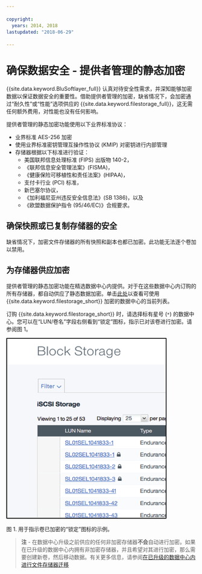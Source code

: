 ```yaml
---

copyright:
  years: 2014, 2018
lastupdated: "2018-06-29"

---
```


# 确保数据安全 - 提供者管理的静态加密 

{{site.data.keyword.BluSoftlayer_full}} 认真对待安全性需求，并深知能够加密数据以保证数据安全的重要性。借助提供者管理的加密，缺省情况下，会加密通过“耐久性”或“性能”选项供应的 {{site.data.keyword.filestorage_full}}，这无需任何额外费用，对性能也没有任何影响。

提供者管理的静态加密功能使用以下业界标准协议：

* 业界标准 AES-256 加密
* 使用业界标准密钥管理互操作性协议 (KMIP) 对密钥进行内部管理
* 存储器根据以下标准进行验证： 
    - 美国联邦信息处理标准 (FIPS) 出版物 140-2， 
    - 《联邦信息安全管理法案》(FISMA)， 
    - 《健康保险可移植性和责任法案》(HIPAA)， 
    - 支付卡行业 (PCI) 标准， 
    - 新巴塞尔协议， 
    - 《加利福尼亚州违反安全信息法》(SB 1386)，以及 
    - 《欧盟数据保护指令 (95/46/EC)》合规要求。

## 确保快照或已复制存储器的安全  

缺省情况下，加密文件存储器的所有快照和副本也都已加密。此功能无法逐个卷加以禁用。

## 为存储器供应加密

提供者管理的静态加密功能在精选数据中心内提供。对于在这些数据中心内订购的所有存储器，都自动供应了静态数据加密。单击[此处](new-ibm-block-and-file-storage-location-and-features.html)以查看可使用 {{site.data.keyword.filestorage_short}} 加密的数据中心的当前列表。

订购 {{site.data.keyword.filestorage_short}} 时，请选择标有星号 (`*`) 的数据中心。您可以在“LUN/卷名”字段右侧看到“锁定”图标，指示已对该卷进行加密。请参阅图 1。

![“锁定”图标指示 LUN 已加密](/images/encryptedstorage.png)
<caption>图 1. 用于指示卷已加密的“锁定”图标的示例。</caption>



>**注** - 在数据中心升级之前供应的任何非加密存储器**不会**自动进行加密。如果在已升级的数据中心内拥有非加密存储器，并且希望对其进行加密，那么需要创建新卷，然后移动数据。有关更多信息，请参阅[在已升级的数据中心内进行文件存储器迁移](migrate-file-storage-encrypted-file-storage.html)
